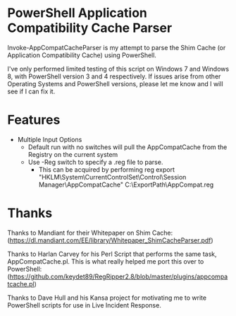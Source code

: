 

# PowerShell Application Compatibility Cache Parser
Invoke-AppCompatCacheParser is my attempt to parse the Shim Cache (or Application Compatibility Cache) using PowerShell.

I've only performed limited testing of this script on Windows 7 and Windows 8, with PowerShell version 3 and 4 respectively.  If issues arise from other Operating Systems and PowerShell versions, please let me know and I will see if I can fix it.

# Features
* Multiple Input Options
  * Default run with no switches will pull the AppCompatCache from the Registry on the current system
  * Use -Reg switch to specify a .reg file to parse.  
    * This can be acquired by performing reg export "HKLM\System\CurrentControlSet\Control\Session Manager\AppCompatCache" C:\ExportPath\AppCompat.reg

# Thanks
Thanks to Mandiant for their Whitepaper on Shim Cache:
(https://dl.mandiant.com/EE/library/Whitepaper_ShimCacheParser.pdf)

Thanks to Harlan Carvey for his Perl Script that performs the same task, AppCompatCache.pl.  This is what really helped me port this over to PowerShell:
(https://github.com/keydet89/RegRipper2.8/blob/master/plugins/appcompatcache.pl)

Thanks to Dave Hull and his Kansa project for motivating me to write PowerShell scripts for use in Live Incident Response.
